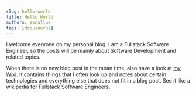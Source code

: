 ```yaml
---
slug: hello-world
title: Hello World
authors: sonallux
tags: [docusaurus]
---
```


I welcome everyone on my personal blog. I am a Fullstack Software Engineer, so the posts will be mainly about Software Development and related topics.

When there is no new blog post in the mean time, also have a look at [my Wiki](/docs/intro). It contains things that I often look up and notes about certain technologies and everything else that does not fit in a blog post. See it like a wikipedia for Fullstack Software Engineers.
